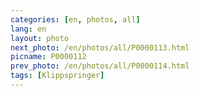 ```yaml
---
categories: [en, photos, all]
lang: en
layout: photo
next_photo: /en/photos/all/P0000113.html
picname: P0000112
prev_photo: /en/photos/all/P0000114.html
tags: [Klippspringer]
---
```

